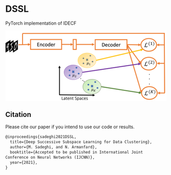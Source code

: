 # DSSL

PyTorch implementation of IDECF

<center><img src="https://github.com/Armanfard-Lab/DSSL/blob/main/Figures/overview.png" alt="Overview" width="800" align="center"></center>


## Citation

Please cite our paper if you intend to use our code or results.
```
@inproceedings{sadeghi2021DSSL,
  title={Deep Successive Subspace Learning for Data Clustering},
  author={M. Sadeghi, and N. Armanfard},
  booktitle={Accepted to be published in International Joint Conference on Neural Networks (IJCNN)},
  year={2021},
}
```
